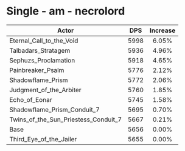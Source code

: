 # Single - am - necrolord
| Actor | DPS | Increase |
|---|:---:|:---:|
|Eternal_Call_to_the_Void|5998|6.05%|
|Talbadars_Stratagem|5936|4.96%|
|Sephuzs_Proclamation|5918|4.65%|
|Painbreaker_Psalm|5776|2.12%|
|Shadowflame_Prism|5772|2.06%|
|Judgment_of_the_Arbiter|5760|1.85%|
|Echo_of_Eonar|5745|1.58%|
|Shadowflame_Prism_Conduit_7|5695|0.70%|
|Twins_of_the_Sun_Priestess_Conduit_7|5667|0.21%|
|Base|5656|0.00%|
|Third_Eye_of_the_Jailer|5655|0.00%|

